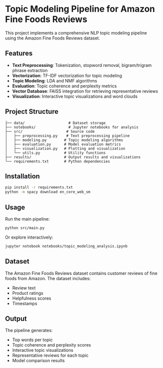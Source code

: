 # Topic Modeling Pipeline for Amazon Fine Foods Reviews

This project implements a comprehensive NLP topic modeling pipeline using the Amazon Fine Foods Reviews dataset.

## Features

- **Text Preprocessing**: Tokenization, stopword removal, bigram/trigram phrase extraction
- **Vectorization**: TF-IDF vectorization for topic modeling
- **Topic Modeling**: LDA and NMF algorithms
- **Evaluation**: Topic coherence and perplexity metrics
- **Vector Database**: FAISS integration for retrieving representative reviews
- **Visualization**: Interactive topic visualizations and word clouds

## Project Structure

```
├── data/                    # Dataset storage
├── notebooks/               # Jupyter notebooks for analysis
├── src/                    # Source code
│   ├── preprocessing.py    # Text preprocessing pipeline
│   ├── modeling.py        # Topic modeling algorithms
│   ├── evaluation.py      # Model evaluation metrics
│   ├── visualization.py   # Plotting and visualization
│   └── utils.py           # Utility functions
├── results/               # Output results and visualizations
└── requirements.txt       # Python dependencies
```

## Installation

```bash
pip install -r requirements.txt
python -m spacy download en_core_web_sm
```

## Usage

Run the main pipeline:
```bash
python src/main.py
```

Or explore interactively:
```bash
jupyter notebook notebooks/topic_modeling_analysis.ipynb
```

## Dataset

The Amazon Fine Foods Reviews dataset contains customer reviews of fine foods from Amazon. The dataset includes:
- Review text
- Product ratings
- Helpfulness scores
- Timestamps

## Output

The pipeline generates:
- Top words per topic
- Topic coherence and perplexity scores
- Interactive topic visualizations
- Representative reviews for each topic
- Model comparison results
